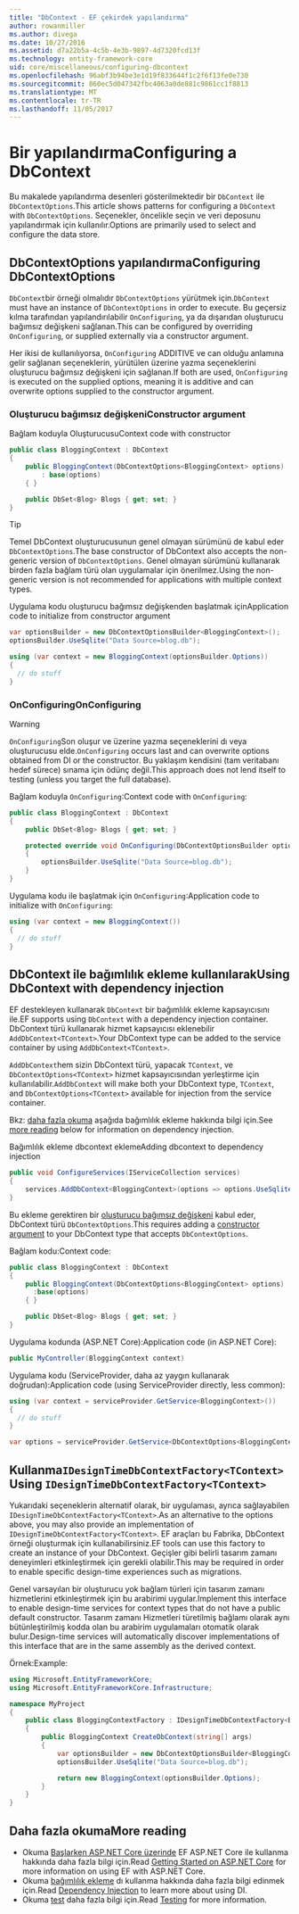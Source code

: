 ```yaml
---
title: "DbContext - EF çekirdek yapılandırma"
author: rowanmiller
ms.author: divega
ms.date: 10/27/2016
ms.assetid: d7a22b5a-4c5b-4e3b-9897-4d7320fcd13f
ms.technology: entity-framework-core
uid: core/miscellaneous/configuring-dbcontext
ms.openlocfilehash: 96abf3b94be3e1d19f833644f1c2f6f13fe0e730
ms.sourcegitcommit: 860ec5d047342fbc4063a0de881c9861cc1f8813
ms.translationtype: MT
ms.contentlocale: tr-TR
ms.lasthandoff: 11/05/2017
---
```

# <a name="configuring-a-dbcontext"></a><span data-ttu-id="ed649-102">Bir yapılandırma</span><span class="sxs-lookup"><span data-stu-id="ed649-102">Configuring a DbContext</span></span>

<span data-ttu-id="ed649-103">Bu makalede yapılandırma desenleri gösterilmektedir bir `DbContext` ile `DbContextOptions`.</span><span class="sxs-lookup"><span data-stu-id="ed649-103">This article shows patterns for configuring a `DbContext` with `DbContextOptions`.</span></span> <span data-ttu-id="ed649-104">Seçenekler, öncelikle seçin ve veri deposunu yapılandırmak için kullanılır.</span><span class="sxs-lookup"><span data-stu-id="ed649-104">Options are primarily used to select and configure the data store.</span></span>

## <a name="configuring-dbcontextoptions"></a><span data-ttu-id="ed649-105">DbContextOptions yapılandırma</span><span class="sxs-lookup"><span data-stu-id="ed649-105">Configuring DbContextOptions</span></span>

<span data-ttu-id="ed649-106">`DbContext`bir örneği olmalıdır `DbContextOptions` yürütmek için.</span><span class="sxs-lookup"><span data-stu-id="ed649-106">`DbContext` must have an instance of `DbContextOptions` in order to execute.</span></span> <span data-ttu-id="ed649-107">Bu geçersiz kılma tarafından yapılandırılabilir `OnConfiguring`, ya da dışarıdan oluşturucu bağımsız değişkeni sağlanan.</span><span class="sxs-lookup"><span data-stu-id="ed649-107">This can be configured by overriding `OnConfiguring`, or supplied externally via a constructor argument.</span></span>

<span data-ttu-id="ed649-108">Her ikisi de kullanılıyorsa, `OnConfiguring` ADDITIVE ve can olduğu anlamına gelir sağlanan seçeneklerin, yürütülen üzerine yazma seçeneklerini oluşturucu bağımsız değişkeni için sağlanan.</span><span class="sxs-lookup"><span data-stu-id="ed649-108">If both are used, `OnConfiguring` is executed on the supplied options, meaning it is additive and can overwrite  options supplied to the constructor argument.</span></span>

### <a name="constructor-argument"></a><span data-ttu-id="ed649-109">Oluşturucu bağımsız değişkeni</span><span class="sxs-lookup"><span data-stu-id="ed649-109">Constructor argument</span></span>

<span data-ttu-id="ed649-110">Bağlam koduyla Oluşturucusu</span><span class="sxs-lookup"><span data-stu-id="ed649-110">Context code with constructor</span></span>

``` csharp
public class BloggingContext : DbContext
{
    public BloggingContext(DbContextOptions<BloggingContext> options)
        : base(options)
    { }

    public DbSet<Blog> Blogs { get; set; }
}
```

> [!TIP]  
> <span data-ttu-id="ed649-111">Temel DbContext oluşturucusunun genel olmayan sürümünü de kabul eder `DbContextOptions`.</span><span class="sxs-lookup"><span data-stu-id="ed649-111">The base constructor of DbContext also accepts the non-generic version of `DbContextOptions`.</span></span> <span data-ttu-id="ed649-112">Genel olmayan sürümünü kullanarak birden fazla bağlam türü olan uygulamalar için önerilmez.</span><span class="sxs-lookup"><span data-stu-id="ed649-112">Using the non-generic version is not recommended for applications with multiple context types.</span></span>

<span data-ttu-id="ed649-113">Uygulama kodu oluşturucu bağımsız değişkenden başlatmak için</span><span class="sxs-lookup"><span data-stu-id="ed649-113">Application code to initialize from constructor argument</span></span>

``` csharp
var optionsBuilder = new DbContextOptionsBuilder<BloggingContext>();
optionsBuilder.UseSqlite("Data Source=blog.db");

using (var context = new BloggingContext(optionsBuilder.Options))
{
  // do stuff
}
```

### <a name="onconfiguring"></a><span data-ttu-id="ed649-114">OnConfiguring</span><span class="sxs-lookup"><span data-stu-id="ed649-114">OnConfiguring</span></span>

> [!WARNING]  
> <span data-ttu-id="ed649-115">`OnConfiguring`Son oluşur ve üzerine yazma seçeneklerini dı veya oluşturucusu elde.</span><span class="sxs-lookup"><span data-stu-id="ed649-115">`OnConfiguring` occurs last and can overwrite options obtained from DI or the constructor.</span></span> <span data-ttu-id="ed649-116">Bu yaklaşım kendisini (tam veritabanı hedef sürece) sınama için ödünç değil.</span><span class="sxs-lookup"><span data-stu-id="ed649-116">This approach does not lend itself to testing (unless you target the full database).</span></span>

<span data-ttu-id="ed649-117">Bağlam koduyla `OnConfiguring`:</span><span class="sxs-lookup"><span data-stu-id="ed649-117">Context code with `OnConfiguring`:</span></span>

``` csharp
public class BloggingContext : DbContext
{
    public DbSet<Blog> Blogs { get; set; }

    protected override void OnConfiguring(DbContextOptionsBuilder optionsBuilder)
    {
        optionsBuilder.UseSqlite("Data Source=blog.db");
    }
}
```

<span data-ttu-id="ed649-118">Uygulama kodu ile başlatmak için `OnConfiguring`:</span><span class="sxs-lookup"><span data-stu-id="ed649-118">Application code to initialize with `OnConfiguring`:</span></span>

``` csharp
using (var context = new BloggingContext())
{
  // do stuff
}
```

## <a name="using-dbcontext-with-dependency-injection"></a><span data-ttu-id="ed649-119">DbContext ile bağımlılık ekleme kullanılarak</span><span class="sxs-lookup"><span data-stu-id="ed649-119">Using DbContext with dependency injection</span></span>

<span data-ttu-id="ed649-120">EF destekleyen kullanarak `DbContext` bir bağımlılık ekleme kapsayıcısını ile.</span><span class="sxs-lookup"><span data-stu-id="ed649-120">EF supports using `DbContext` with a dependency injection container.</span></span> <span data-ttu-id="ed649-121">DbContext türü kullanarak hizmet kapsayıcısı eklenebilir `AddDbContext<TContext>`.</span><span class="sxs-lookup"><span data-stu-id="ed649-121">Your DbContext type can be added to the service container by using `AddDbContext<TContext>`.</span></span>

<span data-ttu-id="ed649-122">`AddDbContext`hem sizin DbContext türü, yapacak `TContext`, ve `DbContextOptions<TContext>` hizmet kapsayıcısından yerleştirme için kullanılabilir.</span><span class="sxs-lookup"><span data-stu-id="ed649-122">`AddDbContext` will make both your DbContext type, `TContext`, and `DbContextOptions<TContext>` available for injection from the service container.</span></span>

<span data-ttu-id="ed649-123">Bkz: [daha fazla okuma](#more-reading) aşağıda bağımlılık ekleme hakkında bilgi için.</span><span class="sxs-lookup"><span data-stu-id="ed649-123">See [more reading](#more-reading) below for information on dependency injection.</span></span>

<span data-ttu-id="ed649-124">Bağımlılık ekleme dbcontext ekleme</span><span class="sxs-lookup"><span data-stu-id="ed649-124">Adding dbcontext to dependency injection</span></span>

``` csharp
public void ConfigureServices(IServiceCollection services)
{
    services.AddDbContext<BloggingContext>(options => options.UseSqlite("Data Source=blog.db"));
}
```

<span data-ttu-id="ed649-125">Bu ekleme gerektiren bir [oluşturucu bağımsız değişkeni](#constructor-argument) kabul eder, DbContext türü `DbContextOptions`.</span><span class="sxs-lookup"><span data-stu-id="ed649-125">This requires adding a [constructor argument](#constructor-argument) to your DbContext type that accepts `DbContextOptions`.</span></span>

<span data-ttu-id="ed649-126">Bağlam kodu:</span><span class="sxs-lookup"><span data-stu-id="ed649-126">Context code:</span></span>

``` csharp
public class BloggingContext : DbContext
{
    public BloggingContext(DbContextOptions<BloggingContext> options)
      :base(options)
    { }

    public DbSet<Blog> Blogs { get; set; }
}
```

<span data-ttu-id="ed649-127">Uygulama kodunda (ASP.NET Core):</span><span class="sxs-lookup"><span data-stu-id="ed649-127">Application code (in ASP.NET Core):</span></span>

``` csharp
public MyController(BloggingContext context)
```

<span data-ttu-id="ed649-128">Uygulama kodu (ServiceProvider, daha az yaygın kullanarak doğrudan):</span><span class="sxs-lookup"><span data-stu-id="ed649-128">Application code (using ServiceProvider directly, less common):</span></span>

``` csharp
using (var context = serviceProvider.GetService<BloggingContext>())
{
  // do stuff
}

var options = serviceProvider.GetService<DbContextOptions<BloggingContext>>();
```

## <a name="using-idesigntimedbcontextfactorytcontext"></a><span data-ttu-id="ed649-129">Kullanma`IDesignTimeDbContextFactory<TContext>`</span><span class="sxs-lookup"><span data-stu-id="ed649-129">Using `IDesignTimeDbContextFactory<TContext>`</span></span>

<span data-ttu-id="ed649-130">Yukarıdaki seçeneklerin alternatif olarak, bir uygulaması, ayrıca sağlayabilen `IDesignTimeDbContextFactory<TContext>`.</span><span class="sxs-lookup"><span data-stu-id="ed649-130">As an alternative to the options above, you may also provide an implementation of `IDesignTimeDbContextFactory<TContext>`.</span></span> <span data-ttu-id="ed649-131">EF araçları bu Fabrika, DbContext örneği oluşturmak için kullanabilirsiniz.</span><span class="sxs-lookup"><span data-stu-id="ed649-131">EF tools can use this factory to create an instance of your DbContext.</span></span> <span data-ttu-id="ed649-132">Geçişler gibi belirli tasarım zamanı deneyimleri etkinleştirmek için gerekli olabilir.</span><span class="sxs-lookup"><span data-stu-id="ed649-132">This may be required in order to enable specific design-time experiences such as migrations.</span></span>

<span data-ttu-id="ed649-133">Genel varsayılan bir oluşturucu yok bağlam türleri için tasarım zamanı hizmetlerini etkinleştirmek için bu arabirimi uygular.</span><span class="sxs-lookup"><span data-stu-id="ed649-133">Implement this interface to enable design-time services for context types that do not have a public default constructor.</span></span> <span data-ttu-id="ed649-134">Tasarım zamanı Hizmetleri türetilmiş bağlamı olarak aynı bütünleştirilmiş kodda olan bu arabirim uygulamaları otomatik olarak bulur.</span><span class="sxs-lookup"><span data-stu-id="ed649-134">Design-time services will automatically discover implementations of this interface that are in the same assembly as the derived context.</span></span>

<span data-ttu-id="ed649-135">Örnek:</span><span class="sxs-lookup"><span data-stu-id="ed649-135">Example:</span></span>

``` csharp
using Microsoft.EntityFrameworkCore;
using Microsoft.EntityFrameworkCore.Infrastructure;

namespace MyProject
{
    public class BloggingContextFactory : IDesignTimeDbContextFactory<BloggingContext>
    {
        public BloggingContext CreateDbContext(string[] args)
        {
            var optionsBuilder = new DbContextOptionsBuilder<BloggingContext>();
            optionsBuilder.UseSqlite("Data Source=blog.db");

            return new BloggingContext(optionsBuilder.Options);
        }
    }
}
```

## <a name="more-reading"></a><span data-ttu-id="ed649-136">Daha fazla okuma</span><span class="sxs-lookup"><span data-stu-id="ed649-136">More reading</span></span>

* <span data-ttu-id="ed649-137">Okuma [Başlarken ASP.NET Core üzerinde](../get-started/aspnetcore/index.md) EF ASP.NET Core ile kullanma hakkında daha fazla bilgi için.</span><span class="sxs-lookup"><span data-stu-id="ed649-137">Read [Getting Started on ASP.NET Core](../get-started/aspnetcore/index.md) for more information on using EF with ASP.NET Core.</span></span>
* <span data-ttu-id="ed649-138">Okuma [bağımlılık ekleme](https://docs.asp.net/en/latest/fundamentals/dependency-injection.html) dı kullanma hakkında daha fazla bilgi edinmek için.</span><span class="sxs-lookup"><span data-stu-id="ed649-138">Read [Dependency Injection](https://docs.asp.net/en/latest/fundamentals/dependency-injection.html) to learn more about using DI.</span></span>
* <span data-ttu-id="ed649-139">Okuma [test](testing/index.md) daha fazla bilgi için.</span><span class="sxs-lookup"><span data-stu-id="ed649-139">Read [Testing](testing/index.md) for more information.</span></span>
